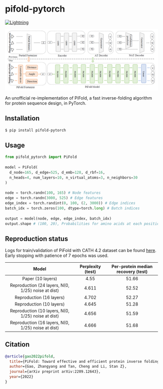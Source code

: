 # pifold-pytorch

[![Lightning](https://img.shields.io/badge/-Lightning-792ee5?logo=pytorchlightning&logoColor=white)](https://github.com/Lightning-AI/lightning)

![banner](img/pifold_banner.png)

An unofficial re-implementation of PiFold, a fast inverse-folding algorithm for protein sequence design, in PyTorch.

## Installation

```bash
$ pip install pifold-pytorch
```

## Usage

```python
from pifold_pytorch import PiFold

model = PiFold(
  d_node=165, d_edge=525, d_emb=128, d_rbf=16,
  n_heads=4, num_layers=10, n_virtual_atoms=3, n_neighbors=30
)

node = torch.randn(100, 165) # Node features
edge = torch.randn(3000, 525) # Edge features
edge_index = torch.randint(0, 100, (2, 3000)) # Edge indices
batch_idx = torch.zeros(100, dtype=torch.long) # Batch indices

output = model(node, edge, edge_index, batch_idx)
output.shape # (100, 20), Probabilities for amino acids at each position.
```

## Reproduction status

Logs for train/validation of PiFold with CATH 4.2 dataset can be found [here](https://api.wandb.ai/links/dohlee/lzfyj2u1). Early stopping with patience of 7 epochs was used.

| Model | Perplexity (test) | Per-protein median recovery (test) |
|:-----:|:---------------:|:-------------------:|
Paper (10 layers) | 4.55 | 51.66 |
Reproduction (24 layers, N(0, 1/25) noise at dist) | 4.611 | 52.52 |
Reproduction (16 layers) | 4.702 | 52.27 |
Reproduction (10 layers) | 4.645 | 51.28 |
Reproduction (10 layers, N(0, 1/25) noise at dist) | 4.656 | 51.59 |
Reproduction (16 layers, N(0, 1/25) noise at dist) | 4.666 | 51.68 |


## Citation
```bibtex
@article{gao2022pifold,
  title={PiFold: Toward effective and efficient protein inverse folding},
  author={Gao, Zhangyang and Tan, Cheng and Li, Stan Z},
  journal={arXiv preprint arXiv:2209.12643},
  year={2022}
}
```
